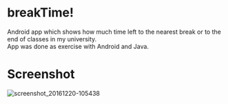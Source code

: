 # breakTime!
Android app which shows how much time left to the nearest break or to the end of classes in my university. <br />
App was done as exercise with Android and Java.

# Screenshot

![screenshot_20161220-105438](https://cloud.githubusercontent.com/assets/24668762/21381267/8c6eb1ee-c75a-11e6-9d03-d4fe332a3ac7.png)

